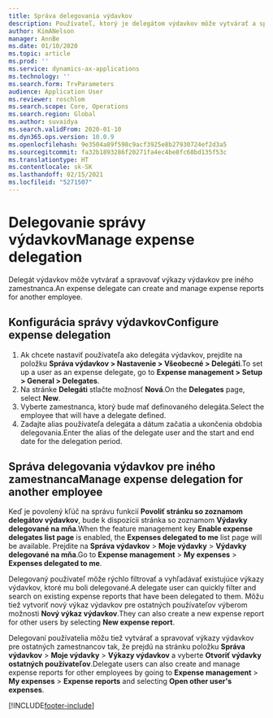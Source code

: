 ```yaml
---
title: Správa delegovania výdavkov
description: Používateľ, ktorý je delegátom výdavkov môže vytvárať a spravovať výkazy výdavkov pre iného zamestnanca v organizácii.
author: KimANelson
manager: AnnBe
ms.date: 01/10/2020
ms.topic: article
ms.prod: ''
ms.service: dynamics-ax-applications
ms.technology: ''
ms.search.form: TrvParameters
audience: Application User
ms.reviewer: roschlom
ms.search.scope: Core, Operations
ms.search.region: Global
ms.author: suvaidya
ms.search.validFrom: 2020-01-10
ms.dyn365.ops.version: 10.0.9
ms.openlocfilehash: 9e3504a89f598c9acf3925e8b27930724ef2d3a5
ms.sourcegitcommit: fa32b1893286f20271fa4ec4be8fc68bd135f53c
ms.translationtype: HT
ms.contentlocale: sk-SK
ms.lasthandoff: 02/15/2021
ms.locfileid: "5271507"
---
```

# <a name="manage-expense-delegation"></a><span data-ttu-id="2d6c8-103">Delegovanie správy výdavkov</span><span class="sxs-lookup"><span data-stu-id="2d6c8-103">Manage expense delegation</span></span>

<span data-ttu-id="2d6c8-104">Delegát výdavkov môže vytvárať a spravovať výkazy výdavkov pre iného zamestnanca.</span><span class="sxs-lookup"><span data-stu-id="2d6c8-104">An expense delegate can create and manage expense reports for another employee.</span></span>

## <a name="configure-expense-delegation"></a><span data-ttu-id="2d6c8-105">Konfigurácia správy výdavkov</span><span class="sxs-lookup"><span data-stu-id="2d6c8-105">Configure expense delegation</span></span>

1. <span data-ttu-id="2d6c8-106">Ak chcete nastaviť používateľa ako delegáta výdavkov, prejdite na položku **Správa výdavkov > Nastavenie > Všeobecné > Delegáti**.</span><span class="sxs-lookup"><span data-stu-id="2d6c8-106">To set up a user as an expense delegate, go to **Expense management > Setup > General > Delegates**.</span></span>
2. <span data-ttu-id="2d6c8-107">Na stránke **Delegáti** stlačte možnosť **Nová**.</span><span class="sxs-lookup"><span data-stu-id="2d6c8-107">On the **Delegates** page, select **New**.</span></span>
3. <span data-ttu-id="2d6c8-108">Vyberte zamestnanca, ktorý bude mať definovaného delegáta.</span><span class="sxs-lookup"><span data-stu-id="2d6c8-108">Select the employee that will have a delegate defined.</span></span> 
4. <span data-ttu-id="2d6c8-109">Zadajte alias používateľa delegáta a dátum začatia a ukončenia obdobia delegovania.</span><span class="sxs-lookup"><span data-stu-id="2d6c8-109">Enter the alias of the delegate user and the start and end date for the delegation period.</span></span>

## <a name="manage-expense-delegation-for-another-employee"></a><span data-ttu-id="2d6c8-110">Správa delegovania výdavkov pre iného zamestnanca</span><span class="sxs-lookup"><span data-stu-id="2d6c8-110">Manage expense delegation for another employee</span></span>

<span data-ttu-id="2d6c8-111">Keď je povolený kľúč na správu funkcií **Povoliť stránku so zoznamom delegátov výdavkov**, bude k dispozícii stránka so zoznamom **Výdavky delegované na mňa**.</span><span class="sxs-lookup"><span data-stu-id="2d6c8-111">When the feature management key **Enable expense delegates list page** is enabled, the **Expenses delegated to me** list page will be available.</span></span> <span data-ttu-id="2d6c8-112">Prejdite na **Správa výdavkov** > **Moje výdavky** > **Výdavky delegované na mňa**.</span><span class="sxs-lookup"><span data-stu-id="2d6c8-112">Go to **Expense management** > **My expenses** > **Expenses delegated to me**.</span></span>

<span data-ttu-id="2d6c8-113">Delegovaný používateľ môže rýchlo filtrovať a vyhľadávať existujúce výkazy výdavkov, ktoré mu boli delegované.</span><span class="sxs-lookup"><span data-stu-id="2d6c8-113">A delegate user can quickly filter and search on existing expense reports that have been delegated to them.</span></span> <span data-ttu-id="2d6c8-114">Môžu tiež vytvoriť nový výkaz výdavkov pre ostatných používateľov výberom možnosti **Nový výkaz výdavkov**.</span><span class="sxs-lookup"><span data-stu-id="2d6c8-114">They can also create a new expense report for other users by selecting **New expense report**.</span></span>

<span data-ttu-id="2d6c8-115">Delegovaní používatelia môžu tiež vytvárať a spravovať výkazy výdavkov pre ostatných zamestnancov tak, že prejdú na stránku položku **Správa výdavkov** > **Moje výdavky** > **Výkazy výdavkov** a vyberte **Otvoriť výdavky ostatných používateľov**.</span><span class="sxs-lookup"><span data-stu-id="2d6c8-115">Delegate users can also create and manage expense reports for other employees by going to **Expense management** > **My expenses** > **Expense reports** and selecting **Open other user's expenses**.</span></span>


[!INCLUDE[footer-include](../includes/footer-banner.md)]
